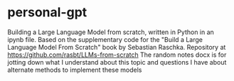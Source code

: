 # personal-gpt
Building a Large Language Model from scratch, written in Python in an ipynb file. Based on the supplementary code for the "Build a Large Language Model From Scratch" book by Sebastian Raschka. Repository at https://github.com/rasbt/LLMs-from-scratch
The random notes docx is for jotting down what I understand about this topic and questions I have about alternate methods to implement these models
